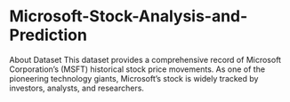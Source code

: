 # Microsoft-Stock-Analysis-and-Prediction
About Dataset This dataset provides a comprehensive record of Microsoft Corporation’s (MSFT) historical stock price movements. As one of the pioneering technology giants, Microsoft’s stock is widely tracked by investors, analysts, and researchers. 

